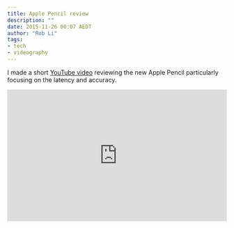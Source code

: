 ```yaml
---
title: Apple Pencil review
description: ""
date: 2015-11-26 00:07 AEDT
author: "Rob Li"
tags:
- tech
- videography
---
```


I made a short [YouTube video](https://youtu.be/RP-18X8IR5s) reviewing the new Apple Pencil particularly focusing on the latency and accuracy.

<div style="position: relative; width: 100%; height: 0; padding-bottom: 60%;">
<iframe src="https://www.youtube.com/embed/RP-18X8IR5s?rel=0" frameborder="0" allowfullscreen style="position: absolute; top: 0; left: 0; width: 100%; height: 100%;"></iframe>
</div>